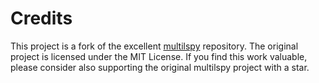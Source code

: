 
# Credits

This project is a fork of the excellent [multilspy](https://github.com/microsoft/multilspy) repository. The original project is licensed under the MIT License.
If you find this work valuable, please consider also supporting the original multilspy project with a star.
